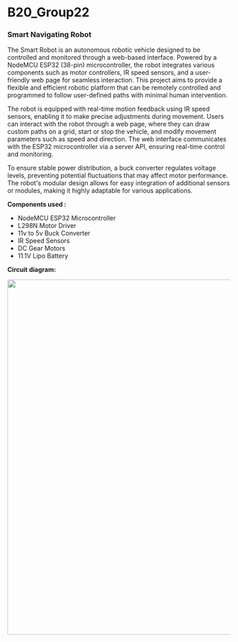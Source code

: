 # B20_Group22

### Smart Navigating Robot

The Smart Robot is an autonomous robotic vehicle designed to be controlled and monitored through a web-based interface. Powered by a NodeMCU ESP32 (38-pin) microcontroller, the robot integrates various components such as motor controllers, IR speed sensors, and a user-friendly web page for seamless interaction. This project aims to provide a flexible and efficient robotic platform that can be remotely controlled and programmed to follow user-defined paths with minimal human intervention.

The robot is equipped with real-time motion feedback using IR speed sensors, enabling it to make precise adjustments during movement. Users can interact with the robot through a web page, where they can draw custom paths on a grid, start or stop the vehicle, and modify movement parameters such as speed and direction. The web interface communicates with the ESP32 microcontroller via a server API, ensuring real-time control and monitoring.

To ensure stable power distribution, a buck converter regulates voltage levels, preventing potential fluctuations that may affect motor performance. The robot's modular design allows for easy integration of additional sensors or modules, making it highly adaptable for various applications.

**Components used :**

- NodeMCU ESP32 Microcontroller
- L298N Motor Driver
- 11v to 5v Buck Converter
- IR Speed Sensors
- DC Gear Motors
- 11.1V Lipo Battery

**Circuit diagram:** 

<img src="https://github.com/user-attachments/assets/d57ebcfa-006e-4a1f-91a5-d8c67e872884" width="800">


